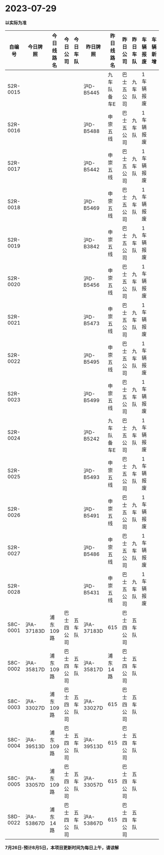 # 2023-07-29

**以实际为准**

| 自编号      | 今日牌照      | 今日线路名  | 今日公司  | 今日车队 | 昨日牌照      | 昨日线路名  | 昨日公司  | 昨日车队 | 车辆报废  | 车辆新增 | 线路更改  | 车队更改 | 公司更改 | 牌照更改 |
|----------|-----------|--------|-------|------|-----------|--------|-------|------|-------|------|-------|------|------|------|
| S2R-0015 |           |        |       |      | 沪D-B5445  | 九车队备车E | 巴士五公司 | 九车队  | 1车辆报废 |      |       |      |      |      |
| S2R-0016 |           |        |       |      | 沪D-B5488  | 申崇五线   | 巴士五公司 | 九车队  | 1车辆报废 |      |       |      |      |      |
| S2R-0017 |           |        |       |      | 沪D-B5442  | 申崇五线   | 巴士五公司 | 九车队  | 1车辆报废 |      |       |      |      |      |
| S2R-0018 |           |        |       |      | 沪D-B5469  | 申崇五线   | 巴士五公司 | 九车队  | 1车辆报废 |      |       |      |      |      |
| S2R-0019 |           |        |       |      | 沪D-B3842  | 申崇五线   | 巴士五公司 | 九车队  | 1车辆报废 |      |       |      |      |      |
| S2R-0020 |           |        |       |      | 沪D-B5456  | 申崇五线   | 巴士五公司 | 九车队  | 1车辆报废 |      |       |      |      |      |
| S2R-0021 |           |        |       |      | 沪D-B5473  | 申崇五线   | 巴士五公司 | 九车队  | 1车辆报废 |      |       |      |      |      |
| S2R-0022 |           |        |       |      | 沪D-B5495  | 申崇五线   | 巴士五公司 | 九车队  | 1车辆报废 |      |       |      |      |      |
| S2R-0023 |           |        |       |      | 沪D-B5499  | 申崇五线   | 巴士五公司 | 九车队  | 1车辆报废 |      |       |      |      |      |
| S2R-0024 |           |        |       |      | 沪D-B5242  | 九车队备车E | 巴士五公司 | 九车队  | 1车辆报废 |      |       |      |      |      |
| S2R-0025 |           |        |       |      | 沪D-B5493  | 申崇五线   | 巴士五公司 | 九车队  | 1车辆报废 |      |       |      |      |      |
| S2R-0026 |           |        |       |      | 沪D-B5491  | 申崇五线   | 巴士五公司 | 九车队  | 1车辆报废 |      |       |      |      |      |
| S2R-0027 |           |        |       |      | 沪D-B5486  | 申崇五线   | 巴士五公司 | 九车队  | 1车辆报废 |      |       |      |      |      |
| S2R-0028 |           |        |       |      | 沪D-B5431  | 申崇五线   | 巴士五公司 | 九车队  | 1车辆报废 |      |       |      |      |      |
| S8C-0001 | 沪A-37183D | 浦东109路 | 巴士四公司 | 五车队  | 沪A-37183D | 615    | 巴士四公司 | 五车队  |       |      | 3线路更改 |      |      |      |
| S8C-0002 | 沪A-35817D | 浦东109路 | 巴士四公司 | 五车队  | 沪A-35817D | 浦东14路  | 巴士四公司 | 五车队  |       |      | 3线路更改 |      |      |      |
| S8C-0003 | 沪A-33027D | 浦东109路 | 巴士四公司 | 五车队  | 沪A-33027D | 615    | 巴士四公司 | 五车队  |       |      | 3线路更改 |      |      |      |
| S8C-0004 | 沪A-39513D | 浦东109路 | 巴士四公司 | 五车队  | 沪A-39513D | 615    | 巴士四公司 | 五车队  |       |      | 3线路更改 |      |      |      |
| S8C-0005 | 沪A-33057D | 浦东109路 | 巴士四公司 | 五车队  | 沪A-33057D | 615    | 巴士四公司 | 五车队  |       |      | 3线路更改 |      |      |      |
| S8D-0022 | 沪A-53867D | 浦东14路  | 巴士四公司 | 五车队  | 沪A-53867D | 615    | 巴士四公司 | 五车队  |       |      | 3线路更改 |


**7月26日-预计8月5日，本项目更新时间为每日上午，请谅解**
